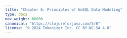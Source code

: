```yaml
---
title: "Chapter 6: Principles of NoSQL Data Modeling"
type: docs
nav_weight: 60000
canonical: "https://clojureforjava.com/5/6"
license: "© 2024 Tokenizer Inc. CC BY-NC-SA 4.0"
---
```

